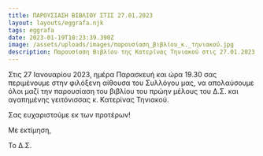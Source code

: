 ```yaml
---
title: ΠΑΡΟΥΣΙΑΣΗ ΒΙΒΛΙΟΥ ΣΤΙΣ 27.01.2023
layout: layouts/eggrafa.njk
tags: eggrafa
date: 2023-01-19T10:23:39.390Z
image: /assets/uploads/images/παpουσίαση_βιβλίου_κ._τηνιακού.jpg
description: Παρουσίαση Βιβλίου της Κατερίνας Τηνιακού στις 27.01.2023
---
```

Στις 27 Ιανουαρίου 2023, ημέρα Παρασκευή και ώρα 19.30 σας περιμένουμε στην φιλόξενη αίθουσα του Συλλόγου μας, να απολαύσουμε όλοι μαζί την παρουσίαση του βιβλίου του πρώην μέλους του Δ.Σ. και αγαπημένης γειτόνισσας κ. Κατερίνας Τηνιακού.

Σας ευχαριστούμε εκ των προτέρων!

Με εκτίμηση,

Το Δ.Σ.